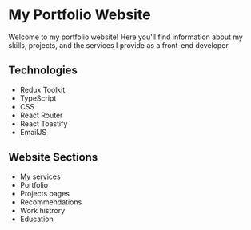 # My Portfolio Website

Welcome to my portfolio website! Here you'll find information about my skills, projects, and the services I provide as a front-end developer.

## Technologies

- Redux Toolkit
- TypeScript
- CSS 
- React Router
- React Toastify
- EmailJS

## Website Sections

- My services
- Portfolio
- Projects pages
- Recommendations
- Work histrory
- Education

